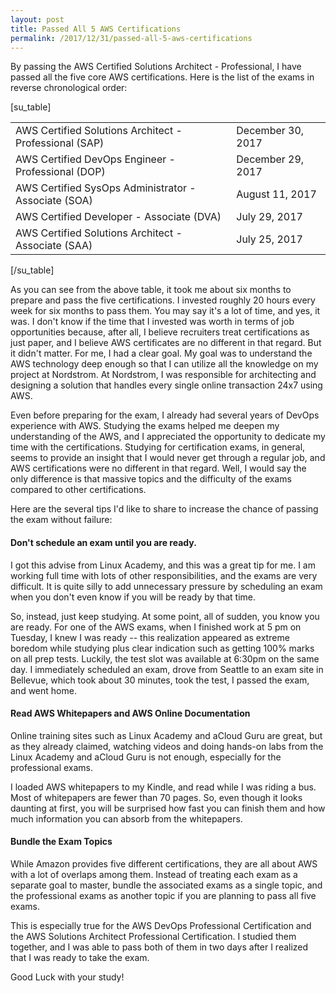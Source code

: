 ```yaml
---
layout: post
title: Passed All 5 AWS Certifications
permalink: /2017/12/31/passed-all-5-aws-certifications
---
```



By passing the AWS Certified Solutions Architect - Professional, I have passed all the five core AWS certifications. Here is the list of the exams in reverse chronological order:

[su_table]<table>
<tr>
	<td>AWS Certified Solutions Architect - Professional (SAP)</td>
	<td>December 30, 2017</td>
</tr>
<tr>
	<td>AWS Certified DevOps Engineer - Professional (DOP)</td>
	<td>December 29, 2017</td>
</tr>
<tr>
	<td>AWS Certified SysOps Administrator - Associate (SOA)</td>
	<td>August 11, 2017</td>
</tr>
<tr>
	<td>AWS Certified Developer - Associate (DVA)</td>
	<td>July 29, 2017</td>
</tr>
<tr>
	<td>AWS Certified Solutions Architect - Associate (SAA)</td>
	<td>July 25, 2017</td>
</tr>
</table>[/su_table]

As you can see from the above table, it took me about six months to prepare and pass the five certifications. I invested roughly 20 hours every week for six months to pass them. You may say it's a lot of time, and yes, it was. I don't know if the time that I invested was worth in terms of job opportunities because, after all, I believe recruiters treat certifications as just paper, and I believe AWS certificates are no different in that regard. But it didn't matter. For me, I had a clear goal. My goal was to understand the AWS technology deep enough so that I can utilize all the knowledge on my project at Nordstrom. At Nordstrom, I was responsible for architecting and designing a solution that handles every single online transaction 24x7 using AWS.

Even before preparing for the exam, I already had several years of DevOps experience with AWS. Studying the exams helped me deepen my understanding of the AWS, and I appreciated the opportunity to dedicate my time with the certifications. Studying for certification exams, in general, seems to provide an insight that I would never get through a regular job, and AWS certifications were no different in that regard. Well, I would say the only difference is that massive topics and the difficulty of the exams compared to other certifications.

Here are the several tips I'd like to share to increase the chance of passing the exam without failure:

#### Don't schedule an exam until you are ready.
I got this advise from Linux Academy, and this was a great tip for me. I am working full time with lots of other responsibilities, and the exams are very difficult. It is quite silly to add unnecessary pressure by scheduling an exam when you don't even know if you will be ready by that time.

So, instead, just keep studying. At some point, all of sudden, you know you are ready. For one of the AWS exams, when I finished work at 5 pm on Tuesday, I knew I was ready -- this realization appeared as extreme boredom while studying plus clear indication such as getting 100% marks on all prep tests. Luckily, the test slot was available at 6:30pm on the same day. I immediately scheduled an exam, drove from Seattle to an exam site in Bellevue, which took about 30 minutes, took the test, I passed the exam, and went home.

#### Read AWS Whitepapers and AWS Online Documentation
Online training sites such as Linux Academy and aCloud Guru are great, but as they already claimed, watching videos and doing hands-on labs from the Linux Academy and aCloud Guru is not enough, especially for the professional exams.

I loaded AWS whitepapers to my Kindle, and read while I was riding a bus. Most of whitepapers are fewer than 70 pages. So, even though it looks daunting at first, you will be surprised how fast you can finish them and how much information you can absorb from the whitepapers.

#### Bundle the Exam Topics
While Amazon provides five different certifications, they are all about AWS with a lot of overlaps among them. Instead of treating each exam as a separate goal to master, bundle the associated exams as a single topic, and the professional exams as another topic if you are planning to pass all five exams.

This is especially true for the AWS DevOps Professional Certification and the AWS Solutions Architect Professional Certification. I studied them together, and I was able to pass both of them in two days after I realized that I was ready to take the exam.

Good Luck with your study!
